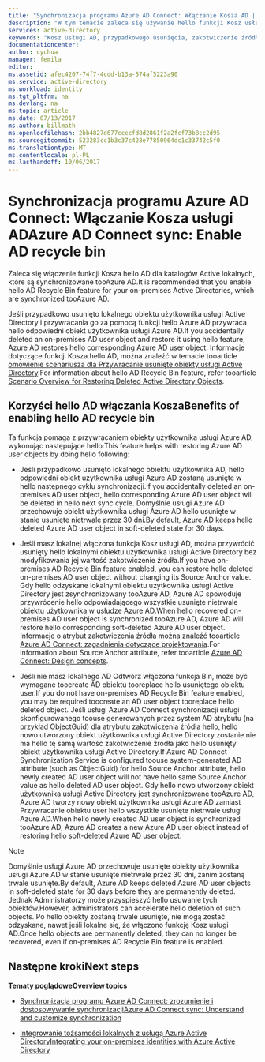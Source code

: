 ```yaml
---
title: "Synchronizacja programu Azure AD Connect: Włączanie Kosza AD | Dokumentacja firmy Microsoft"
description: "W tym temacie zaleca się używanie hello funkcji Kosz usługi AD z programem Azure AD Connect."
services: active-directory
keywords: "Kosz usługi AD, przypadkowego usunięcia, zakotwiczenie źródła"
documentationcenter: 
author: cychua
manager: femila
editor: 
ms.assetid: afec4207-74f7-4cdd-b13a-574af5223a90
ms.service: active-directory
ms.workload: identity
ms.tgt_pltfrm: na
ms.devlang: na
ms.topic: article
ms.date: 07/13/2017
ms.author: billmath
ms.openlocfilehash: 2bb4827d677ccecfd8d2861f2a2fcf73b8cc2d95
ms.sourcegitcommit: 523283cc1b3c37c428e77850964dc1c33742c5f0
ms.translationtype: MT
ms.contentlocale: pl-PL
ms.lasthandoff: 10/06/2017
---
```

# <a name="azure-ad-connect-sync-enable-ad-recycle-bin"></a><span data-ttu-id="8587f-104">Synchronizacja programu Azure AD Connect: Włączanie Kosza usługi AD</span><span class="sxs-lookup"><span data-stu-id="8587f-104">Azure AD Connect sync: Enable AD recycle bin</span></span>
<span data-ttu-id="8587f-105">Zaleca się włączenie funkcji Kosza hello AD dla katalogów Active lokalnych, które są synchronizowane tooAzure AD.</span><span class="sxs-lookup"><span data-stu-id="8587f-105">It is recommended that you enable hello AD Recycle Bin feature for your on-premises Active Directories, which are synchronized tooAzure AD.</span></span> 

<span data-ttu-id="8587f-106">Jeśli przypadkowo usunięto lokalnego obiektu użytkownika usługi Active Directory i przywracania go za pomocą funkcji hello Azure AD przywraca hello odpowiedni obiekt użytkownika usługi Azure AD.</span><span class="sxs-lookup"><span data-stu-id="8587f-106">If you accidentally deleted an on-premises AD user object and restore it using hello feature, Azure AD restores hello corresponding Azure AD user object.</span></span>  <span data-ttu-id="8587f-107">Informacje dotyczące funkcji Kosza hello AD, można znaleźć w temacie tooarticle [omówienie scenariusza dla Przywracanie usunięte obiekty usługi Active Directory](https://technet.microsoft.com/library/dd379542.aspx).</span><span class="sxs-lookup"><span data-stu-id="8587f-107">For information about hello AD Recycle Bin feature, refer tooarticle [Scenario Overview for Restoring Deleted Active Directory Objects](https://technet.microsoft.com/library/dd379542.aspx).</span></span>

## <a name="benefits-of-enabling-hello-ad-recycle-bin"></a><span data-ttu-id="8587f-108">Korzyści hello AD włączania Kosza</span><span class="sxs-lookup"><span data-stu-id="8587f-108">Benefits of enabling hello AD recycle bin</span></span>
<span data-ttu-id="8587f-109">Ta funkcja pomaga z przywracaniem obiekty użytkownika usługi Azure AD, wykonując następujące hello:</span><span class="sxs-lookup"><span data-stu-id="8587f-109">This feature helps with restoring Azure AD user objects by doing hello following:</span></span>

* <span data-ttu-id="8587f-110">Jeśli przypadkowo usunięto lokalnego obiektu użytkownika AD, hello odpowiedni obiekt użytkownika usługi Azure AD zostaną usunięte w hello następnego cyklu synchronizacji.</span><span class="sxs-lookup"><span data-stu-id="8587f-110">If you accidentally deleted an on-premises AD user object, hello corresponding Azure AD user object will be deleted in hello next sync cycle.</span></span> <span data-ttu-id="8587f-111">Domyślnie usługi Azure AD przechowuje obiekt użytkownika usługi Azure AD hello usunięte w stanie usunięte nietrwale przez 30 dni.</span><span class="sxs-lookup"><span data-stu-id="8587f-111">By default, Azure AD keeps hello deleted Azure AD user object in soft-deleted state for 30 days.</span></span>

* <span data-ttu-id="8587f-112">Jeśli masz lokalnej włączona funkcja Kosz usługi AD, można przywrócić usunięty hello lokalnymi obiektu użytkownika usługi Active Directory bez modyfikowania jej wartość zakotwiczenie źródła.</span><span class="sxs-lookup"><span data-stu-id="8587f-112">If you have on-premises AD Recycle Bin feature enabled, you can restore hello deleted on-premises AD user object without changing its Source Anchor value.</span></span> <span data-ttu-id="8587f-113">Gdy hello odzyskane lokalnymi obiektu użytkownika usługi Active Directory jest zsynchronizowany tooAzure AD, Azure AD spowoduje przywrócenie hello odpowiadającego wszystkie usunięte nietrwale obiektu użytkownika w usłudze Azure AD.</span><span class="sxs-lookup"><span data-stu-id="8587f-113">When hello recovered on-premises AD user object is synchronized tooAzure AD, Azure AD will restore hello corresponding soft-deleted Azure AD user object.</span></span> <span data-ttu-id="8587f-114">Informacje o atrybut zakotwiczenia źródła można znaleźć tooarticle [Azure AD Connect: zagadnienia dotyczące projektowania](https://docs.microsoft.com/azure/active-directory/connect/active-directory-aadconnect-design-concepts#sourceanchor).</span><span class="sxs-lookup"><span data-stu-id="8587f-114">For information about Source Anchor attribute, refer tooarticle [Azure AD Connect: Design concepts](https://docs.microsoft.com/azure/active-directory/connect/active-directory-aadconnect-design-concepts#sourceanchor).</span></span>

* <span data-ttu-id="8587f-115">Jeśli nie masz lokalnego AD Odtwórz włączona funkcja Bin, może być wymagane toocreate AD obiektu tooreplace hello usuniętego obiektu user.</span><span class="sxs-lookup"><span data-stu-id="8587f-115">If you do not have on-premises AD Recycle Bin feature enabled, you may be required toocreate an AD user object tooreplace hello deleted object.</span></span> <span data-ttu-id="8587f-116">Jeśli usługi Azure AD Connect synchronizacji usługi skonfigurowanego toouse generowanych przez system AD atrybutu (na przykład ObjectGuid) dla atrybutu zakotwiczenia źródła hello, hello nowo utworzony obiekt użytkownika usługi Active Directory zostanie nie ma hello tę samą wartość zakotwiczenie źródła jako hello usunięty obiekt użytkownika usługi Active Directory.</span><span class="sxs-lookup"><span data-stu-id="8587f-116">If Azure AD Connect Synchronization Service is configured toouse system-generated AD attribute (such as ObjectGuid) for hello Source Anchor attribute, hello newly created AD user object will not have hello same Source Anchor value as hello deleted AD user object.</span></span> <span data-ttu-id="8587f-117">Gdy hello nowo utworzony obiekt użytkownika usługi Active Directory jest synchronizowane tooAzure AD, Azure AD tworzy nowy obiekt użytkownika usługi Azure AD zamiast Przywracanie obiektu user hello wszystkie usunięte nietrwale usługi Azure AD.</span><span class="sxs-lookup"><span data-stu-id="8587f-117">When hello newly created AD user object is synchronized tooAzure AD, Azure AD creates a new Azure AD user object instead of restoring hello soft-deleted Azure AD user object.</span></span>

> [!NOTE]
> <span data-ttu-id="8587f-118">Domyślnie usługi Azure AD przechowuje usunięte obiekty użytkownika usługi Azure AD w stanie usunięte nietrwale przez 30 dni, zanim zostaną trwale usunięte.</span><span class="sxs-lookup"><span data-stu-id="8587f-118">By default, Azure AD keeps deleted Azure AD user objects in soft-deleted state for 30 days before they are permanently deleted.</span></span> <span data-ttu-id="8587f-119">Jednak Administratorzy może przyspieszyć hello usuwanie tych obiektów.</span><span class="sxs-lookup"><span data-stu-id="8587f-119">However, administrators can accelerate hello deletion of such objects.</span></span> <span data-ttu-id="8587f-120">Po hello obiekty zostaną trwale usunięte, nie mogą zostać odzyskane, nawet jeśli lokalne się, że włączono funkcję Kosz usługi AD.</span><span class="sxs-lookup"><span data-stu-id="8587f-120">Once hello objects are permanently deleted, they can no longer be recovered, even if on-premises AD Recycle Bin feature is enabled.</span></span>



## <a name="next-steps"></a><span data-ttu-id="8587f-121">Następne kroki</span><span class="sxs-lookup"><span data-stu-id="8587f-121">Next steps</span></span>
<span data-ttu-id="8587f-122">**Tematy poglądowe**</span><span class="sxs-lookup"><span data-stu-id="8587f-122">**Overview topics**</span></span>

* [<span data-ttu-id="8587f-123">Synchronizacja programu Azure AD Connect: zrozumienie i dostosowywanie synchronizacji</span><span class="sxs-lookup"><span data-stu-id="8587f-123">Azure AD Connect sync: Understand and customize synchronization</span></span>](active-directory-aadconnectsync-whatis.md)

* [<span data-ttu-id="8587f-124">Integrowanie tożsamości lokalnych z usługą Azure Active Directory</span><span class="sxs-lookup"><span data-stu-id="8587f-124">Integrating your on-premises identities with Azure Active Directory</span></span>](active-directory-aadconnect.md)

